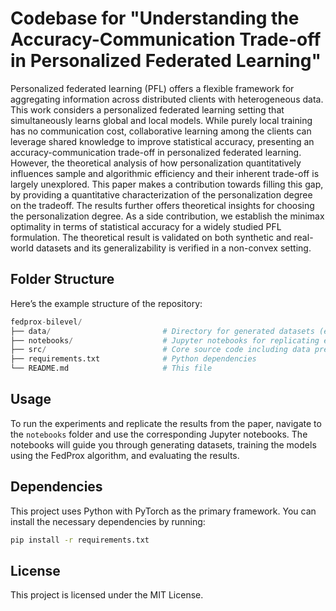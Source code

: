 # Codebase for "Understanding the Accuracy-Communication Trade-off in Personalized Federated Learning"

Personalized federated learning (PFL) offers a flexible framework for aggregating information across distributed clients with heterogeneous data. This work considers a personalized federated learning setting that simultaneously learns global and local models. While purely local training has no communication cost, collaborative learning among the clients can leverage shared knowledge to improve statistical accuracy, presenting an accuracy-communication trade-off in personalized federated learning. However, the theoretical analysis of how personalization quantitatively influences sample and algorithmic efficiency and their inherent trade-off is largely unexplored. This paper makes a contribution towards filling this gap, by providing a quantitative characterization of the personalization degree on the tradeoff. The results further offers theoretical insights for choosing the personalization degree. As a side contribution, we establish the minimax optimality in terms of statistical accuracy for a widely studied PFL formulation. The theoretical result is validated on both synthetic and real-world datasets and its generalizability is verified in a non-convex setting.

## Folder Structure

Here’s the example structure of the repository:

```python
fedprox-bilevel/
├── data/                         # Directory for generated datasets (empty initially)
├── notebooks/                    # Jupyter notebooks for replicating experiments
├── src/                          # Core source code including data preprocessing, models, and trainers
├── requirements.txt              # Python dependencies
└── README.md                     # This file
```

## Usage

To run the experiments and replicate the results from the paper, navigate to the `notebooks` folder and use the corresponding Jupyter notebooks. The notebooks will guide you through generating datasets, training the models using the FedProx algorithm, and evaluating the results.

## Dependencies

This project uses Python with PyTorch as the primary framework. You can install the necessary dependencies by running:

```bash
pip install -r requirements.txt
```

## License

This project is licensed under the MIT License.
